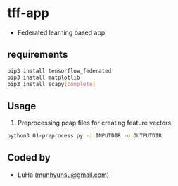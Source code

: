 # tff-app
- Federated learning based app

## requirements
  ```bash
  pip3 install tensorflow_federated
  pip3 install matplotlib
  pip3 install scapy[complete]
  ```

## Usage
  1. Preprocessing pcap files for creating feature vectors

  ```bash
  python3 01-preprocess.py -i INPUTDIR -o OUTPUTDIR
  ```

## Coded by
- LuHa (munhyunsu@gmail.com)

